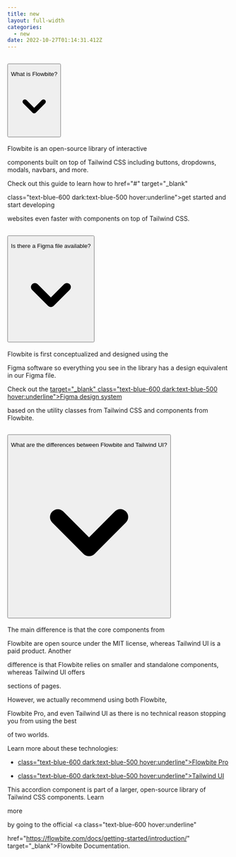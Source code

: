 ```yaml
---
title: new
layout: full-width
categories:
  - new
date: 2022-10-27T01:14:31.412Z
---
```

<!-- This is an example component -->

<div class="max-w-2xl mx-auto bg-white p-16 rounded">



<div id="accordion-collapse" data-accordion="collapse">

<h2 id="accordion-collapse-heading-1">

<button type="button" class="flex items-center focus:ring-4 focus:ring-gray-200 dark:focus:ring-gray-800 justify-between p-5 w-full font-medium text-left border border-gray-200 dark:border-gray-700 border-b-0 text-gray-900 dark:text-white bg-gray-100 dark:bg-gray-800 hover:bg-gray-100 dark:hover:bg-gray-800 rounded-t-xl" data-accordion-target="#accordion-collapse-body-1" aria-expanded="true" aria-controls="accordion-collapse-body-1">

<span>What is Flowbite?</span>

<svg data-accordion-icon class="w-6 h-6 shrink-0 rotate-180" fill="currentColor" viewBox="0 0 20 20" xmlns="http://www.w3.org/2000/svg"><path fill-rule="evenodd" d="M5.293 7.293a1 1 0 011.414 0L10 10.586l3.293-3.293a1 1 0 111.414 1.414l-4 4a1 1 0 01-1.414 0l-4-4a1 1 0 010-1.414z" clip-rule="evenodd"></path></svg>

</button>

</h2>

<div id="accordion-collapse-body-1" aria-labelledby="accordion-collapse-heading-1">

<div class="p-5 border border-gray-200 dark:border-gray-700 dark:bg-gray-900 border-b-0">

<p class="mb-2 text-gray-500 dark:text-gray-400">Flowbite is an open-source library of interactive

components built on top of Tailwind CSS including buttons, dropdowns, modals, navbars, and more.</p>

<p class="text-gray-500 dark:text-gray-400">Check out this guide to learn how to <a

href="#" target="_blank"

class="text-blue-600 dark:text-blue-500 hover:underline">get started</a> and start developing

websites even faster with components on top of Tailwind CSS.</p>

</div>

</div>

<h2 id="accordion-collapse-heading-2">

<button type="button" class="flex items-center focus:ring-4 focus:ring-gray-200 dark:focus:ring-gray-800 justify-between p-5 w-full font-medium border border-gray-200 dark:border-gray-700 border-b-0 text-left text-gray-500 dark:text-gray-400 hover:bg-gray-100 dark:hover:bg-gray-800" data-accordion-target="#accordion-collapse-body-2" aria-expanded="false" aria-controls="accordion-collapse-body-2">

<span>Is there a Figma file available?</span>

<svg data-accordion-icon class="w-6 h-6 shrink-0" fill="currentColor" viewBox="0 0 20 20" xmlns="http://www.w3.org/2000/svg"><path fill-rule="evenodd" d="M5.293 7.293a1 1 0 011.414 0L10 10.586l3.293-3.293a1 1 0 111.414 1.414l-4 4a1 1 0 01-1.414 0l-4-4a1 1 0 010-1.414z" clip-rule="evenodd"></path></svg>

</button>

</h2>

<div id="accordion-collapse-body-2" class="hidden" aria-labelledby="accordion-collapse-heading-2">

<div class="p-5 border border-gray-200 dark:border-gray-700 border-b-0">

<p class="mb-2 text-gray-500 dark:text-gray-400">Flowbite is first conceptualized and designed using the

Figma software so everything you see in the library has a design equivalent in our Figma file.</p>

<p class="text-gray-500 dark:text-gray-400">Check out the <a href="https://flowbite.com/figma/"

target="_blank" class="text-blue-600 dark:text-blue-500 hover:underline">Figma design system</a>

based on the utility classes from Tailwind CSS and components from Flowbite.</p>

</div>

</div>

<h2 id="accordion-collapse-heading-3">

<button type="button" class="flex items-center border focus:ring-4 focus:ring-gray-200 dark:focus:ring-gray-800 border-gray-200 dark:border-gray-700 justify-between p-5 w-full font-medium text-left text-gray-500 dark:text-gray-400 hover:bg-gray-100 dark:hover:bg-gray-800" data-accordion-target="#accordion-collapse-body-3" aria-expanded="false" aria-controls="accordion-collapse-body-3">

<span>What are the differences between Flowbite and Tailwind UI?</span>

<svg data-accordion-icon class="w-6 h-6 shrink-0" fill="currentColor" viewBox="0 0 20 20" xmlns="http://www.w3.org/2000/svg"><path fill-rule="evenodd" d="M5.293 7.293a1 1 0 011.414 0L10 10.586l3.293-3.293a1 1 0 111.414 1.414l-4 4a1 1 0 01-1.414 0l-4-4a1 1 0 010-1.414z" clip-rule="evenodd"></path></svg>

</button>

</h2>

<div id="accordion-collapse-body-3" class="hidden" aria-labelledby="accordion-collapse-heading-3">

<div class="p-5 border border-gray-200 dark:border-gray-700 border-t-0">

<p class="mb-2 text-gray-500 dark:text-gray-400">The main difference is that the core components from

Flowbite are open source under the MIT license, whereas Tailwind UI is a paid product. Another

difference is that Flowbite relies on smaller and standalone components, whereas Tailwind UI offers

sections of pages.</p>

<p class="mb-2 text-gray-500 dark:text-gray-400">However, we actually recommend using both Flowbite,

Flowbite Pro, and even Tailwind UI as there is no technical reason stopping you from using the best

of two worlds.</p>

<p class="mb-2 text-gray-500 dark:text-gray-400">Learn more about these technologies:</p>

<ul class="list-disc pl-5 dark:text-gray-400 text-gray-500">

<li><a href="https://flowbite.com/pro/" target="_blank"

class="text-blue-600 dark:text-blue-500 hover:underline">Flowbite Pro</a></li>

<li><a href="https://tailwindui.com/" rel="nofollow" target="_blank"

class="text-blue-600 dark:text-blue-500 hover:underline">Tailwind UI</a></li>

</ul>

</div>

</div>

</div>



<p class="mt-5">This accordion component is part of a larger, open-source library of Tailwind CSS components. Learn

more

by going to the official <a class="text-blue-600 hover:underline"

href="https://flowbite.com/docs/getting-started/introduction/" target="_blank">Flowbite Documentation</a>.

</p>

<script src="https://unpkg.com/flowbite@1.3.3/dist/flowbite.js"></script>

</div>